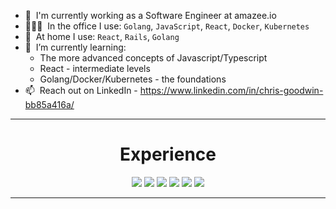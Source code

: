 - 👋 &nbsp;I'm currently working as a Software Engineer at amazee.io
- 👨🏻‍💻 &nbsp;In the office I use: <code>Golang</code>, <code>JavaScript</code>, <code>React</code>, <code>Docker</code>, <code>Kubernetes</code>
- 🏡 &nbsp;At home I use: <code>React</code>, <code>Rails</code>, <code>Golang</code>
- 🌱 &nbsp;I’m currently learning:
  * The more advanced concepts of Javascript/Typescript
  * React - intermediate levels
  * Golang/Docker/Kubernetes - the foundations
- 📫 &nbsp;Reach out on LinkedIn - https://www.linkedin.com/in/chris-goodwin-bb85a416a/

---

<h1 align="center">Experience</h1>
<div align="center">
  <img src="https://img.shields.io/badge/javascript%20-%23323330.svg?&style=for-the-badge&logo=javascript&logoColor=%23F7DF1E" />
  
  <img src="https://img.shields.io/badge/TypeScript-007ACC?style=for-the-badge&logo=typescript&logoColor=white" />
  
  <img src="https://img.shields.io/badge/Go-00ADD8?style=for-the-badge&logo=go&logoColor=white" />
  
  <img src="https://img.shields.io/badge/ruby%20-%23323331.svg?&style=for-the-badge&logo=ruby&logoColor=red" />
  
  <img src="https://img.shields.io/badge/react%20-%23323330.svg?&style=for-the-badge&logo=react&logoColor=lightblue" />
  
  <img src="https://img.shields.io/badge/git%20-%23F05033.svg?&style=for-the-badge&logo=git&logoColor=white" />

</div>

---
